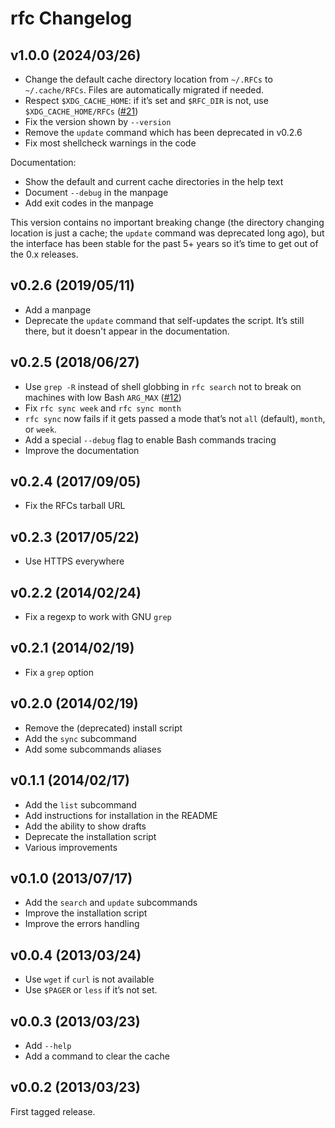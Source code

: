 # rfc Changelog

## v1.0.0 (2024/03/26)

* Change the default cache directory location from `~/.RFCs`
  to `~/.cache/RFCs`. Files are automatically migrated if needed.
* Respect `$XDG_CACHE_HOME`: if it’s set and `$RFC_DIR` is not,
  use `$XDG_CACHE_HOME/RFCs` ([#21][i21])
* Fix the version shown by `--version`
* Remove the `update` command which has been deprecated in v0.2.6
* Fix most shellcheck warnings in the code

Documentation:
* Show the default and current cache directories in the help text
* Document `--debug` in the manpage
* Add exit codes in the manpage

This version contains no important breaking change (the directory
changing location is just a cache; the `update` command was deprecated
long ago), but the interface has been stable for the past 5+ years
so it’s time to get out of the 0.x releases.

[i21]: https://github.com/bfontaine/rfc/issues/21

## v0.2.6 (2019/05/11)

* Add a manpage
* Deprecate the `update` command that self-updates the script. It’s still
  there, but it doesn't appear in the documentation.

## v0.2.5 (2018/06/27)

* Use `grep -R` instead of shell globbing in `rfc search` not to break on
  machines with low Bash `ARG_MAX` ([#12][pr12])
* Fix `rfc sync week` and `rfc sync month`
* `rfc sync` now fails if it gets passed a mode that’s not `all` (default),
  `month`, or `week`.
* Add a special `--debug` flag to enable Bash commands tracing
* Improve the documentation

[pr12]: https://github.com/bfontaine/rfc/pull/12

## v0.2.4 (2017/09/05)

* Fix the RFCs tarball URL

## v0.2.3 (2017/05/22)

* Use HTTPS everywhere

## v0.2.2 (2014/02/24)

* Fix a regexp to work with GNU `grep`

## v0.2.1 (2014/02/19)

* Fix a `grep` option

## v0.2.0 (2014/02/19)

* Remove the (deprecated) install script
* Add the `sync` subcommand
* Add some subcommands aliases

## v0.1.1 (2014/02/17)

* Add the `list` subcommand
* Add instructions for installation in the README
* Add the ability to show drafts
* Deprecate the installation script
* Various improvements

## v0.1.0 (2013/07/17)

* Add the `search` and `update` subcommands
* Improve the installation script
* Improve the errors handling

## v0.0.4 (2013/03/24)

* Use `wget` if `curl` is not available
* Use `$PAGER` or `less` if it’s not set.

## v0.0.3 (2013/03/23)

* Add `--help`
* Add a command to clear the cache

## v0.0.2 (2013/03/23)

First tagged release.

